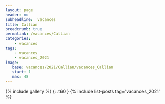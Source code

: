 ```yaml
---
layout: page
header: no
subheadline:  vacances
title: Callian
breadcrumb: true
permalink: /vacances/Callian
categories:
    - vacances
tags:
    - vacances
    - vacances_2021
image:
   base: vacances/2021/Callian/vacances_Callian
   start: 1
   max: 48
---
```

{% include gallery %}
{: .t60 }
{% include list-posts tag='vacances_2021' %}
